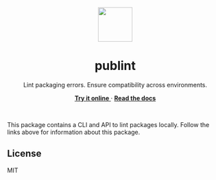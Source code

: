 <br>

<p align="center">
  <img src="https://user-images.githubusercontent.com/34116392/172312754-0407aeaa-d7a6-4ada-8bc0-ea80bc314f5f.svg" height="80">
</p>

<h1 align="center">
  publint
</h1>

<p align="center">
  Lint packaging errors. Ensure compatibility across environments.
</p>

<p align="center">
  <a href="https://publint.dev">
    <strong>Try it online</strong>
  </a>
  ·
  <a href="https://publint.dev/docs/">
    <strong>Read the docs</strong>
  </a>
</p>

<br>

This package contains a CLI and API to lint packages locally. Follow the links above for information about this package.

## License

MIT
